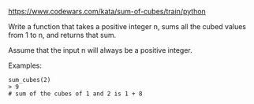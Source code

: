 https://www.codewars.com/kata/sum-of-cubes/train/python

Write a function that takes a positive integer n, sums all the cubed values from 1 to n, and returns that sum.

Assume that the input n will always be a positive integer.

Examples:
```
sum_cubes(2)
> 9 
# sum of the cubes of 1 and 2 is 1 + 8
```
